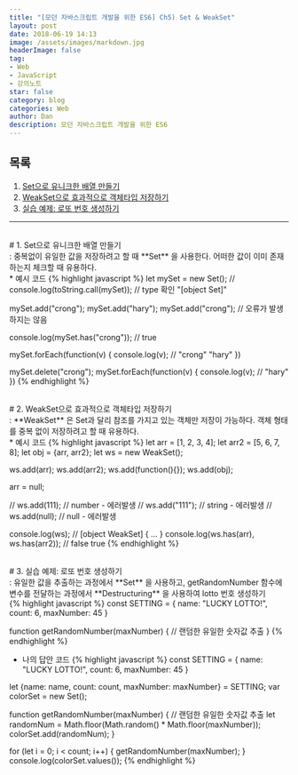 ```yaml
---
title: "[모던 자바스크립트 개발을 위한 ES6] Ch5) Set & WeakSet"
layout: post
date: 2018-06-19 14:13
image: /assets/images/markdown.jpg
headerImage: false
tag:
- Web
- JavaScript
- 강의노트
star: false
category: blog
categories: Web
author: Dan
description: 모던 자바스크립트 개발을 위한 ES6
---
```


## 목록
1. <a href="#one">Set으로 유니크한 배열 만들기</a><br>
2. <a href="#two">WeakSet으로 효과적으로 객체타입 저장하기</a><br>
3. <a href="#three">실습 예제: 로또 번호 생성하기</a><br>

---
<br>
<div id="one"></div>
# 1. Set으로 유니크한 배열 만들기
<div class="underlined"></div>
: 중복없이 유일한 값을 저장하려고 할 때 **Set** 을 사용한다. 어떠한 값이 이미 존재하는지 체크할 때 유용하다.
<br>
* 예시 코드
{% highlight javascript %}
let mySet = new Set();
// console.log(toString.call(mySet)); // type 확인 "[object Set]"

mySet.add("crong");
mySet.add("hary");
mySet.add("crong"); // 오류가 발생하지는 않음

console.log(mySet.has("crong")); // true

mySet.forEach(function(v) {
  console.log(v); // "crong" "hary"
})

mySet.delete("crong");
mySet.forEach(function(v) {
  console.log(v); // "hary"
})
{% endhighlight %}
<br>
<br>
<div id="two"></div>
# 2. WeakSet으로 효과적으로 객체타입 저장하기
<div class="underlined"></div>
: **WeakSet** 은 Set과 달리 참조를 가지고 있는 객체만 저장이 가능하다. 객체 형태를 중복 없이 저장하려고 할 때 유용하다.
<br>
* 예시 코드
{% highlight javascript %}
let arr = [1, 2, 3, 4];
let arr2 = [5, 6, 7, 8];
let obj = {arr, arr2};
let ws = new WeakSet();

ws.add(arr);
ws.add(arr2);
ws.add(function(){});
ws.add(obj);

arr = null;

// ws.add(111); // number - 에러발생
// ws.add("111"); // string - 에러발생
// ws.add(null); // null - 에러발생


console.log(ws); // [object WeakSet] { ... }
console.log(ws.has(arr), ws.has(arr2)); // false true
{% endhighlight %}
<br>
<br>
<div id="three"></div>
# 3. 실습 예제: 로또 번호 생성하기
<div class="underlined"></div>
: 유일한 값을 추출하는 과정에서 **Set** 을 사용하고, getRandomNumber 함수에 변수를 전달하는 과정에서 **Destructuring** 을 사용하여 lotto 번호 생성하기
<br>
{% highlight javascript %}
const SETTING = {
  name: "LUCKY LOTTO!",
  count: 6,
  maxNumber: 45
}

function getRandomNumber(maxNumber) {
  // 랜덤한 유일한 숫자값 추출
}
{% endhighlight %}

* 나의 답안 코드
{% highlight javascript %}
const SETTING = {
  name: "LUCKY LOTTO!",
  count: 6,
  maxNumber: 45
}

let {name: name, count: count, maxNumber: maxNumber} = SETTING;
var colorSet = new Set();

function getRandomNumber(maxNumber) {
  // 랜덤한 유일한 숫자값 추출
  let randomNum = Math.floor(Math.random() * Math.floor(maxNumber));
  colorSet.add(randomNum);
}

for (let i = 0; i < count; i++) {
  getRandomNumber(maxNumber);
}
console.log(colorSet.values());
{% endhighlight %}
